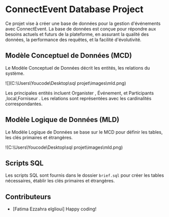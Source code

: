 # ConnectEvent Database Project

Ce projet vise à créer une base de données pour la gestion d'événements avec ConnectEvent. La base de données est conçue pour répondre aux besoins actuels et futurs de la plateforme, en assurant la qualité des données, la performance des requêtes, et la facilité d'évolutivité.


## Modèle Conceptuel de Données (MCD)

Le Modèle Conceptuel de Données décrit les entités, les relations du système.

![](C:\Users\Youcode\Desktop\sql projet\images\mld.png)

Les principales entités incluent Organister , Événement, et Participants ,local,Forniseur . Les relations sont représentées avec les cardinalités correspondantes.

## Modèle Logique de Données (MLD)

Le Modèle Logique de Données se base sur le MCD pour définir les tables, les clés primaires et étrangères.

!(C:\Users\Youcode\Desktop\sql projet\images\mld.png)

## Scripts SQL

Les scripts SQL sont fournis dans le dossier `brief.sql` pour créer les tables nécessaires, établir les clés primaires et étrangères.

## Contributeurs

- [Fatima Ezzahra elglioui]
Happy coding!
